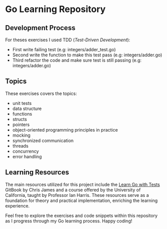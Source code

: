 # Go Learning Repository

## Development Process
For theses exercises I used TDD (_Test-Driven Development_):
- First write failing test (e.g: integers/adder_test.go)
- Second write the function to make this test pass (e.g: integers/adder.go)
- Third refactor the code and make sure test is still passing (e.g: integers/adder.go)

## Topics
These exercises covers the topics: 
- unit tests
- data structure
- functions
- structs
- pointers
- object-oriented programming principles in practice
- mocking
- synchronized communication
- threads
- concurrency
- error handling

## Learning Resources

The main resources utilized for this project include the [Learn Go with Tests](https://quii.gitbook.io/learn-go-with-tests/go-fundamentals) GitBook by Chris James and a course offered by the University of California, taught by Professor Ian Harris. These resources serve as a foundation for theory and practical implementation, enriching the learning experience.

Feel free to explore the exercises and code snippets within this repository as I progress through my Go learning process. Happy coding!
